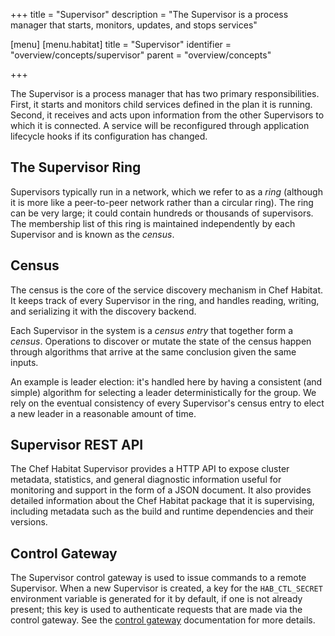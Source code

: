 +++
title = "Supervisor"
description = "The Supervisor is a process manager that starts, monitors, updates, and stops services"

[menu]
  [menu.habitat]
    title = "Supervisor"
    identifier = "overview/concepts/supervisor"
    parent = "overview/concepts"

+++

The Supervisor is a process manager that has two primary responsibilities. First, it starts and monitors child services defined in the plan it is running. Second, it receives and acts upon information from the other Supervisors to which it is connected. A service will be reconfigured through application lifecycle hooks if its configuration has changed.

## The Supervisor Ring

Supervisors typically run in a network, which we refer to as a *ring* (although it is more like a peer-to-peer network rather than a circular ring). The ring can be very large; it could contain hundreds or thousands of supervisors. The membership list of this ring is maintained independently by each Supervisor and is known as the *census*.

## Census

The census is the core of the service discovery mechanism in Chef Habitat. It keeps track of every Supervisor in the ring, and handles reading, writing, and serializing it with the discovery backend.

Each Supervisor in the system is a *census entry* that together form a *census*. Operations to discover or mutate the state of the census happen through algorithms that arrive at the same conclusion given the same inputs.

An example is leader election: it's handled here by having a consistent (and simple) algorithm for selecting a leader deterministically for the group. We rely on the eventual consistency of every Supervisor's census entry to elect a new leader in a reasonable amount of time.

## Supervisor REST API

The Chef Habitat Supervisor provides a HTTP API to expose cluster metadata, statistics, and general diagnostic information useful for monitoring and support in the form of a JSON document. It also provides detailed information about the Chef Habitat package that it is supervising, including metadata such as the build and runtime dependencies and their versions.

## Control Gateway

The Supervisor control gateway is used to issue commands to a remote Supervisor. When a new Supervisor is created, a key for the `HAB_CTL_SECRET` environment variable is generated for it by default, if one is not already present; this key is used to authenticate requests that are made via the control gateway. See the [control gateway](/docs/internals#control-gateway) documentation for more details.
